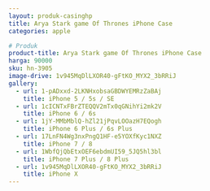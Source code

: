 ```yaml
---
layout: produk-casinghp
title: Arya Stark game Of Thrones iPhone Case
categories: apple

# Produk
product-title: Arya Stark game Of Thrones iPhone Case
harga: 90000
sku: hn-3905
image-drive: 1v945MqDlLXOR40-gFtKO_MYX2_3bRRiJ
gallery:
  - url: 1-pADxxd-2LKNHxobsaGBDWYEMRzZaBAj
    title: iPhone 5 / 5s / SE
  - url: 1cICNTxFBrZTEQQV2mTx0qGNihYi2mk2V
    title: iPhone 6 / 6s
  - url: 1jY-MMbMblQ-hZl21jPqvLOOazH7EQogh
    title: iPhone 6 Plus / 6s Plus
  - url: 17LnFN4Wg3nxPngQ1HF-e5YOXfKyc1NXZ
    title: iPhone 7 / 8
  - url: 1WbfQjQbEtxOEF6ebdmUI59_5JQ5hl3bl
    title: iPhone 7 Plus / 8 Plus
  - url: 1v945MqDlLXOR40-gFtKO_MYX2_3bRRiJ
    title: iPhone X
---
```

